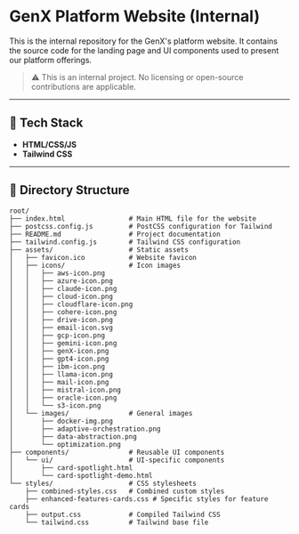 # GenX Platform Website (Internal)

This is the internal repository for the GenX's platform website. It contains the source code for the landing page and UI components used to present our platform offerings.

> ⚠️ This is an internal project. No licensing or open-source contributions are applicable.

---

## 🧰 Tech Stack

- **HTML/CSS/JS**
- **Tailwind CSS**

---

## 📁 Directory Structure

```
root/
├── index.html                # Main HTML file for the website
├── postcss.config.js         # PostCSS configuration for Tailwind
├── README.md                 # Project documentation
├── tailwind.config.js        # Tailwind CSS configuration
├── assets/                   # Static assets
│   ├── favicon.ico           # Website favicon
│   ├── icons/                # Icon images
│   │   ├── aws-icon.png
│   │   ├── azure-icon.png
│   │   ├── claude-icon.png
│   │   ├── cloud-icon.png
│   │   ├── cloudflare-icon.png
│   │   ├── cohere-icon.png
│   │   ├── drive-icon.png
│   │   ├── email-icon.svg
│   │   ├── gcp-icon.png
│   │   ├── gemini-icon.png
│   │   ├── genX-icon.png
│   │   ├── gpt4-icon.png
│   │   ├── ibm-icon.png
│   │   ├── llama-icon.png
│   │   ├── mail-icon.png
│   │   ├── mistral-icon.png
│   │   ├── oracle-icon.png
│   │   └── s3-icon.png
│   └── images/               # General images
│       ├── docker-img.png
│       ├── adaptive-orchestration.png
│       ├── data-abstraction.png
│       └── optimization.png
├── components/               # Reusable UI components
│   └── ui/                   # UI-specific components
│       ├── card-spotlight.html
│       └── card-spotlight-demo.html
└── styles/                   # CSS stylesheets
    ├── combined-styles.css   # Combined custom styles
    ├── enhanced-features-cards.css # Specific styles for feature cards
    ├── output.css            # Compiled Tailwind CSS
    └── tailwind.css          # Tailwind base file
```
